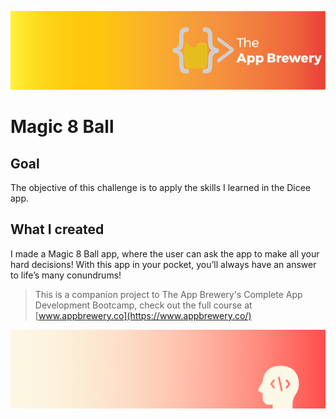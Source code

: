 ![App Brewery Banner](Documentation/AppBreweryBanner.png)

# Magic 8 Ball

## Goal

The objective of this challenge is to apply the skills I learned in the Dicee app.

## What I created

I made a Magic 8 Ball app, where the user can ask the app to make all your hard decisions! With this app in your pocket, you’ll always have an answer to life’s many conundrums!



>This is a companion project to The App Brewery's Complete App Development Bootcamp, check out the full course at [www.appbrewery.co](https://www.appbrewery.co/)

![End Banner](Documentation/readme-end-banner-mau.png)

